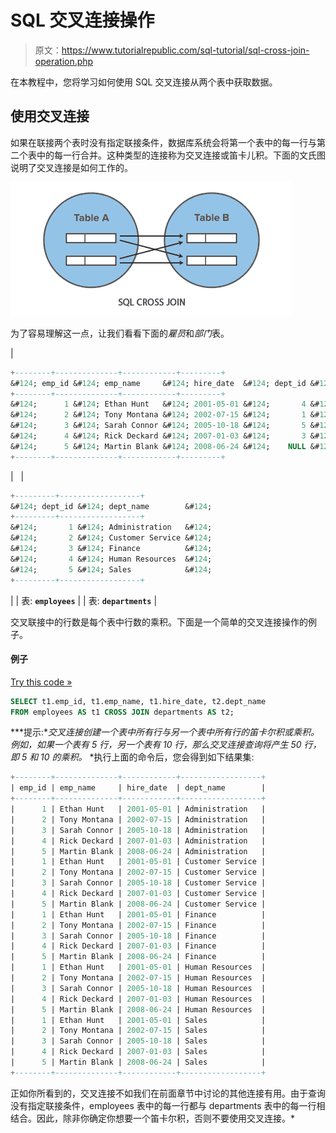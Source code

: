 # SQL 交叉连接操作

> 原文：<https://www.tutorialrepublic.com/sql-tutorial/sql-cross-join-operation.php>

在本教程中，您将学习如何使用 SQL 交叉连接从两个表中获取数据。

## 使用交叉连接

如果在联接两个表时没有指定联接条件，数据库系统会将第一个表中的每一行与第二个表中的每一行合并。这种类型的连接称为交叉连接或笛卡儿积。下面的文氏图说明了交叉连接是如何工作的。

![SQL Cross Join Illustration](img/8bc269311f82d611ef39ed67be040c43.png)

为了容易理解这一点，让我们看看下面的*雇员*和*部门*表。

| 

```sql
+--------+--------------+------------+---------+
&#124; emp_id &#124; emp_name     &#124; hire_date  &#124; dept_id &#124;
+--------+--------------+------------+---------+
&#124;      1 &#124; Ethan Hunt   &#124; 2001-05-01 &#124;       4 &#124;
&#124;      2 &#124; Tony Montana &#124; 2002-07-15 &#124;       1 &#124;
&#124;      3 &#124; Sarah Connor &#124; 2005-10-18 &#124;       5 &#124;
&#124;      4 &#124; Rick Deckard &#124; 2007-01-03 &#124;       3 &#124;
&#124;      5 &#124; Martin Blank &#124; 2008-06-24 &#124;    NULL &#124;
+--------+--------------+------------+---------+

```

 |   | 

```sql
+---------+------------------+
&#124; dept_id &#124; dept_name        &#124;
+---------+------------------+
&#124;       1 &#124; Administration   &#124;
&#124;       2 &#124; Customer Service &#124;
&#124;       3 &#124; Finance          &#124;
&#124;       4 &#124; Human Resources  &#124;
&#124;       5 &#124; Sales            &#124;
+---------+------------------+

```

 |
| 表: **`employees`** |  | 表: **`departments`** |

交叉联接中的行数是每个表中行数的乘积。下面是一个简单的交叉连接操作的例子。

#### 例子

[Try this code »](../codelab.php?topic=sql&file=cross-join "Try this code using online Editor")

```sql
SELECT t1.emp_id, t1.emp_name, t1.hire_date, t2.dept_name
FROM employees AS t1 CROSS JOIN departments AS t2;
```

 ***提示:**交叉连接创建一个表中所有行与另一个表中所有行的笛卡尔积或乘积。例如，如果一个表有 5 行，另一个表有 10 行，那么交叉连接查询将产生 50 行，即 5 和 10 的乘积。*  *执行上面的命令后，您会得到如下结果集:

```sql
+--------+--------------+------------+------------------+
| emp_id | emp_name     | hire_date  | dept_name        |
+--------+--------------+------------+------------------+
|      1 | Ethan Hunt   | 2001-05-01 | Administration   |
|      2 | Tony Montana | 2002-07-15 | Administration   |
|      3 | Sarah Connor | 2005-10-18 | Administration   |
|      4 | Rick Deckard | 2007-01-03 | Administration   |
|      5 | Martin Blank | 2008-06-24 | Administration   |
|      1 | Ethan Hunt   | 2001-05-01 | Customer Service |
|      2 | Tony Montana | 2002-07-15 | Customer Service |
|      3 | Sarah Connor | 2005-10-18 | Customer Service |
|      4 | Rick Deckard | 2007-01-03 | Customer Service |
|      5 | Martin Blank | 2008-06-24 | Customer Service |
|      1 | Ethan Hunt   | 2001-05-01 | Finance          |
|      2 | Tony Montana | 2002-07-15 | Finance          |
|      3 | Sarah Connor | 2005-10-18 | Finance          |
|      4 | Rick Deckard | 2007-01-03 | Finance          |
|      5 | Martin Blank | 2008-06-24 | Finance          |
|      1 | Ethan Hunt   | 2001-05-01 | Human Resources  |
|      2 | Tony Montana | 2002-07-15 | Human Resources  |
|      3 | Sarah Connor | 2005-10-18 | Human Resources  |
|      4 | Rick Deckard | 2007-01-03 | Human Resources  |
|      5 | Martin Blank | 2008-06-24 | Human Resources  |
|      1 | Ethan Hunt   | 2001-05-01 | Sales            |
|      2 | Tony Montana | 2002-07-15 | Sales            |
|      3 | Sarah Connor | 2005-10-18 | Sales            |
|      4 | Rick Deckard | 2007-01-03 | Sales            |
|      5 | Martin Blank | 2008-06-24 | Sales            |
+--------+--------------+------------+------------------+

```

正如你所看到的，交叉连接不如我们在前面章节中讨论的其他连接有用。由于查询没有指定联接条件，employees 表中的每一行都与 departments 表中的每一行相结合。因此，除非你确定你想要一个笛卡尔积，否则不要使用交叉连接。*